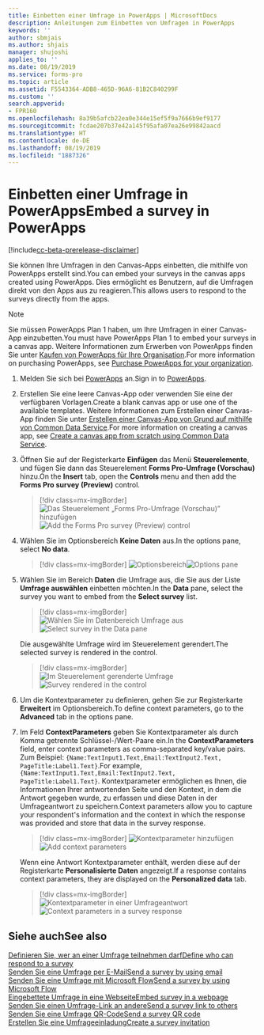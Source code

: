 ```yaml
---
title: Einbetten einer Umfrage in PowerApps | MicrosoftDocs
description: Anleitungen zum Einbetten von Umfragen in PowerApps
keywords: ''
author: sbmjais
ms.author: shjais
manager: shujoshi
applies_to: ''
ms.date: 08/19/2019
ms.service: forms-pro
ms.topic: article
ms.assetid: F5543364-ADB8-465D-96A6-81B2C840299F
ms.custom: ''
search.appverid:
- FPR160
ms.openlocfilehash: 8a39b5afcb22ea0e344e15ef5f9a7666b9ef9177
ms.sourcegitcommit: fcdae207b37e42a145f95afa07ea26e99842aacd
ms.translationtype: HT
ms.contentlocale: de-DE
ms.lasthandoff: 08/19/2019
ms.locfileid: "1887326"
---
```

# <a name="embed-a-survey-in-powerapps"></a><span data-ttu-id="d8e1b-103">Einbetten einer Umfrage in PowerApps</span><span class="sxs-lookup"><span data-stu-id="d8e1b-103">Embed a survey in PowerApps</span></span>

[!include[cc-beta-prerelease-disclaimer](includes/cc-beta-prerelease-disclaimer.md)]

<span data-ttu-id="d8e1b-104">Sie können Ihre Umfragen in den Canvas-Apps einbetten, die mithilfe von PowerApps erstellt sind.</span><span class="sxs-lookup"><span data-stu-id="d8e1b-104">You can embed your surveys in the canvas apps created using PowerApps.</span></span> <span data-ttu-id="d8e1b-105">Dies ermöglicht es Benutzern, auf die Umfragen direkt von den Apps aus zu reagieren.</span><span class="sxs-lookup"><span data-stu-id="d8e1b-105">This allows users to respond to the surveys directly from the apps.</span></span>

> [!NOTE]
> <span data-ttu-id="d8e1b-106">Sie müssen PowerApps Plan 1 haben, um Ihre Umfragen in einer Canvas-App einzubetten.</span><span class="sxs-lookup"><span data-stu-id="d8e1b-106">You must have PowerApps Plan 1 to embed your surveys in a canvas app.</span></span> <span data-ttu-id="d8e1b-107">Weitere Informationen zum Erwerben von PowerApps finden Sie unter [Kaufen von PowerApps für Ihre Organisation](https://docs.microsoft.com/en-us/power-platform/admin/signup-for-powerapps-admin).</span><span class="sxs-lookup"><span data-stu-id="d8e1b-107">For more information on purchasing PowerApps, see [Purchase PowerApps for your organization](https://docs.microsoft.com/en-us/power-platform/admin/signup-for-powerapps-admin).</span></span>

1.  <span data-ttu-id="d8e1b-108">Melden Sie sich bei [PowerApps](https://web.powerapps.com/) an.</span><span class="sxs-lookup"><span data-stu-id="d8e1b-108">Sign in to [PowerApps](https://web.powerapps.com/).</span></span>

2.  <span data-ttu-id="d8e1b-109">Erstellen Sie eine leere Canvas-App oder verwenden Sie eine der verfügbaren Vorlagen.</span><span class="sxs-lookup"><span data-stu-id="d8e1b-109">Create a blank canvas app or use one of the available templates.</span></span> <span data-ttu-id="d8e1b-110">Weitere Informationen zum Erstellen einer Canvas-App finden Sie unter [Erstellen einer Canvas-App von Grund auf mithilfe von Common Data Service](https://docs.microsoft.com/en-us/powerapps/maker/canvas-apps/data-platform-create-app-scratch).</span><span class="sxs-lookup"><span data-stu-id="d8e1b-110">For more information on creating a canvas app, see [Create a canvas app from scratch using Common Data Service](https://docs.microsoft.com/en-us/powerapps/maker/canvas-apps/data-platform-create-app-scratch).</span></span>

3.  <span data-ttu-id="d8e1b-111">Öffnen Sie auf der Registerkarte **Einfügen** das Menü **Steuerelemente**, und fügen Sie dann das Steuerelement **Forms Pro-Umfrage (Vorschau)** hinzu.</span><span class="sxs-lookup"><span data-stu-id="d8e1b-111">On the **Insert** tab, open the **Controls** menu and then add the **Forms Pro survey (Preview)** control.</span></span>

    > [!div class=mx-imgBorder]
    > <span data-ttu-id="d8e1b-112">![Das Steuerelement „Forms Pro-Umfrage (Vorschau)” hinzufügen](media/insert-control.png "Das Steuerelement „Forms Pro-Umfrage (Vorschau)” hinzufügen")</span><span class="sxs-lookup"><span data-stu-id="d8e1b-112">![Add the Forms Pro survey (Preview) control](media/insert-control.png "Add the Forms Pro survey (Preview) control")</span></span>  

4.  <span data-ttu-id="d8e1b-113">Wählen Sie im Optionsbereich **Keine Daten** aus.</span><span class="sxs-lookup"><span data-stu-id="d8e1b-113">In the options pane, select **No data**.</span></span>

    > [!div class=mx-imgBorder]
    > <span data-ttu-id="d8e1b-114">![Optionsbereich](media/options-pane.png "Optionsbereich")</span><span class="sxs-lookup"><span data-stu-id="d8e1b-114">![Options pane](media/options-pane.png "Options pane")</span></span>  

5.  <span data-ttu-id="d8e1b-115">Wählen Sie im Bereich **Daten** die Umfrage aus, die Sie aus der Liste **Umfrage auswählen** einbetten möchten.</span><span class="sxs-lookup"><span data-stu-id="d8e1b-115">In the **Data** pane, select the survey you want to embed from the **Select survey** list.</span></span>

    > [!div class=mx-imgBorder]
    > <span data-ttu-id="d8e1b-116">![Wählen Sie im Datenbereich Umfrage aus](media/data-pane.png "Wählen Sie im Datenbereich Umfrage aus")</span><span class="sxs-lookup"><span data-stu-id="d8e1b-116">![Select survey in the Data pane](media/data-pane.png "Select survey in the Data pane")</span></span> 

    <span data-ttu-id="d8e1b-117">Die ausgewählte Umfrage wird im Steuerelement gerendert.</span><span class="sxs-lookup"><span data-stu-id="d8e1b-117">The selected survey is rendered in the control.</span></span>

    > [!div class=mx-imgBorder]
    > <span data-ttu-id="d8e1b-118">![Im Steuerelement gerenderte Umfrage](media/survey-render.png "Im Steuerelement gerenderte Umfrage")</span><span class="sxs-lookup"><span data-stu-id="d8e1b-118">![Survey rendered in the control](media/survey-render.png "Survey rendered in the control")</span></span> 

6.  <span data-ttu-id="d8e1b-119">Um die Kontextparameter zu definieren, gehen Sie zur Registerkarte **Erweitert** im Optionsbereich.</span><span class="sxs-lookup"><span data-stu-id="d8e1b-119">To define context parameters, go to the **Advanced** tab in the options pane.</span></span>

7.  <span data-ttu-id="d8e1b-120">Im Feld **ContextParameters** geben Sie Kontextparameter als durch Komma getrennte Schlüssel-/Wert-Paare ein.</span><span class="sxs-lookup"><span data-stu-id="d8e1b-120">In the **ContextParameters** field, enter context parameters as comma-separated key/value pairs.</span></span> <span data-ttu-id="d8e1b-121">Zum Beispiel: `{Name:TextInput1.Text,Email:TextInput2.Text, PageTitle:Label1.Text}`.</span><span class="sxs-lookup"><span data-stu-id="d8e1b-121">For example, `{Name:TextInput1.Text,Email:TextInput2.Text, PageTitle:Label1.Text}`.</span></span> 
    <span data-ttu-id="d8e1b-122">Kontextparameter ermöglichen es Ihnen, die Informationen Ihrer antwortenden Seite und den Kontext, in dem die Antwort gegeben wurde, zu erfassen und diese Daten in der Umfrageantwort zu speichern.</span><span class="sxs-lookup"><span data-stu-id="d8e1b-122">Context parameters allow you to capture your respondent's information and the context in which the response was provided and store that data in the survey response.</span></span> 

    > [!div class=mx-imgBorder]
    > <span data-ttu-id="d8e1b-123">![Kontextparameter hinzufügen](media/context-param.png "Kontextparameter hinzufügen")</span><span class="sxs-lookup"><span data-stu-id="d8e1b-123">![Add context parameters](media/context-param.png "Add context parameters")</span></span>

    <span data-ttu-id="d8e1b-124">Wenn eine Antwort Kontextparameter enthält, werden diese auf der Registerkarte **Personalisierte Daten** angezeigt.</span><span class="sxs-lookup"><span data-stu-id="d8e1b-124">If a response contains context parameters, they are displayed on the **Personalized data** tab.</span></span> 

    > [!div class=mx-imgBorder]
    > <span data-ttu-id="d8e1b-125">![Kontextparameter in einer Umfrageantwort](media/context-param-powerapps.png "Kontextparameter in einer Umfrageantwort")</span><span class="sxs-lookup"><span data-stu-id="d8e1b-125">![Context parameters in a survey response](media/context-param-powerapps.png "Context parameters in a survey response")</span></span> 

## <a name="see-also"></a><span data-ttu-id="d8e1b-126">Siehe auch</span><span class="sxs-lookup"><span data-stu-id="d8e1b-126">See also</span></span>

[<span data-ttu-id="d8e1b-127">Definieren Sie, wer an einer Umfrage teilnehmen darf</span><span class="sxs-lookup"><span data-stu-id="d8e1b-127">Define who can respond to a survey</span></span>](invite-settings.md)<br>
[<span data-ttu-id="d8e1b-128">Senden Sie eine Umfrage per E-Mail</span><span class="sxs-lookup"><span data-stu-id="d8e1b-128">Send a survey by using email</span></span>](send-survey-email.md)<br>
[<span data-ttu-id="d8e1b-129">Senden Sie eine Umfrage mit Microsoft Flow</span><span class="sxs-lookup"><span data-stu-id="d8e1b-129">Send a survey by using Microsoft Flow</span></span>](send-survey-microsoft-flow.md)<br>
[<span data-ttu-id="d8e1b-130">Eingebettete Umfrage in eine Webseite</span><span class="sxs-lookup"><span data-stu-id="d8e1b-130">Embed survey in a webpage</span></span>](embed-web-page.md)<br>
[<span data-ttu-id="d8e1b-131">Senden Sie einen Umfrage-Link an andere</span><span class="sxs-lookup"><span data-stu-id="d8e1b-131">Send a survey link to others</span></span>](send-survey-link.md)<br>
[<span data-ttu-id="d8e1b-132">Senden Sie eine Umfrage QR-Code</span><span class="sxs-lookup"><span data-stu-id="d8e1b-132">Send a survey QR code</span></span>](send-survey-qrcode.md)<br>
[<span data-ttu-id="d8e1b-133">Erstellen Sie eine Umfrageeinladung</span><span class="sxs-lookup"><span data-stu-id="d8e1b-133">Create a survey invitation</span></span>](create-survey-invite.md)
